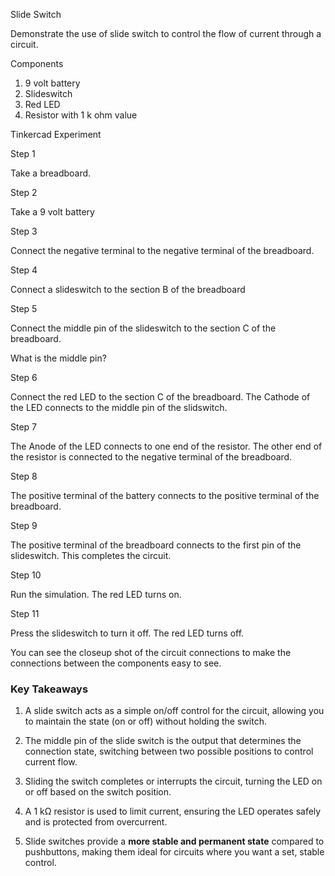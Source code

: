 Slide Switch

Demonstrate the use of slide switch to control the flow of current through a circuit.

Components

1. 9 volt battery
2. Slideswitch
3. Red LED
4. Resistor with 1 k ohm value

Tinkercad Experiment

Step 1

Take a breadboard.

Step 2

Take a 9 volt battery

Step 3

Connect the negative terminal to the negative terminal of the breadboard.

Step 4

Connect a slideswitch to the section B of the breadboard

Step 5

Connect the middle pin of the slideswitch to the section C of the breadboard.

What is the middle pin?

Step 6

Connect the red LED to the section C of the breadboard. The Cathode of the LED connects to the middle pin of the slidswitch.

Step 7

The Anode of the LED connects to one end of the resistor. The other end of the resistor is connected to the negative terminal of the breadboard.

Step 8

The positive terminal of the battery connects to the positive terminal of the breadboard.

Step 9

The positive terminal of the breadboard connects to the first pin of the slideswitch. This completes the circuit.

Step 10

Run the simulation. The red LED turns on.

Step 11

Press the slideswitch to turn it off. The red LED turns off.

You can see the closeup shot of the circuit connections to make the connections between the components easy to see.

### Key Takeaways

1. A slide switch acts as a simple on/off control for the circuit, allowing you to maintain the state (on or off) without holding the switch.

2. The middle pin of the slide switch is the output that determines the connection state, switching between two possible positions to control current flow.

3. Sliding the switch completes or interrupts the circuit, turning the LED on or off based on the switch position.

4. A 1 kΩ resistor is used to limit current, ensuring the LED operates safely and is protected from overcurrent.

5. Slide switches provide a **more stable and permanent state** compared to pushbuttons, making them ideal for circuits where you want a set, stable control.
